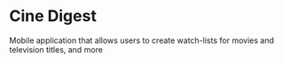 # Cine Digest
Mobile application that allows users to create watch-lists for movies and television titles, and more
